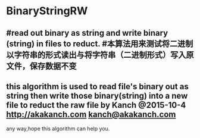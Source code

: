 # BinaryStringRW
#read out binary as string and write binary (string) in files to reduct.
#本算法用来测试将二进制以字符串的形式读出与将字符串（二进制形式）写入原文件，保存数据不变
------------------------------
this algorithm is used to read file's binary out as string then write those binary(string) into a new file to reduct the raw file
by Kanch @2015-10-4
http://akakanch.com
kanch@akakanch.com
---------------------------------------
any way,hope this algorithm can help you.

